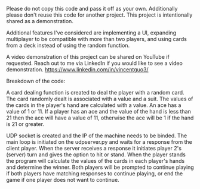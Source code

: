 Please do not copy this code and pass it off as your own. 
Additionally please don't reuse this code for another project.
This project is intentionally shared as a demonstration.

Additional features I've considered are implementing a UI, expanding multiplayer to be compatible with more than two players, and using cards from a deck instead of using the random function.

A video demonstration of this project can be shared on YouTube if requested. 
Reach out to me via LinkedIn if you would like to see a video demonstration. 
https://www.linkedin.com/in/vincentguo3/

Breakdown of the code:

A card dealing function is created to deal the player with a random card.
The card randomly dealt is associated with a value and a suit.
The values of the cards in the player's hand are calculated with a value.
An ace has a value of 1 or 11. If a player has an ace and the value of the hand is less than 21 then the ace will have a value of 11, otherwise the ace will be 1 if the hand is 21 or greater.

UDP socket is created and the IP of the machine needs to be binded.
The main loop is initiated on the udpserver.py and waits for a response from the client player. 
When the server receives a response it initiates player 2's (server) turn and gives the option to hit or stand.
When the player stands the program will calculate the values of the cards in each player's hands and determine the winner. 
Both players will be prompted to continue playing if both players have matching responses to continue playing, or end the game if one player does not want to continue.
